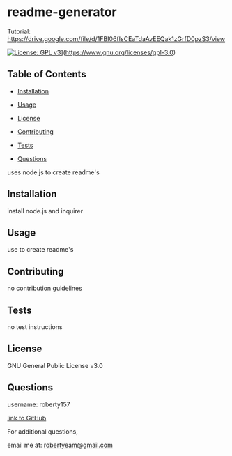 # readme-generator # 
    
Tutorial: https://drive.google.com/file/d/1FBI06fIsCEaTdaAvEEQak1zGrfD0pzS3/view
    
[![License: GPL v3](https://img.shields.io/badge/License-GPLv3-blue.svg)](https://img.shields.io/badge/License-GPLv3-blue.svg)](https://www.gnu.org/licenses/gpl-3.0)
    
## Table of Contents ##
    
- [Installation](#Installation)
    
- [Usage](#Usage)
    
- [License](#License)
    
- [Contributing](#Contributing)
    
- [Tests](#Tests)
    
- [Questions](#Questions)

    
uses node.js to create readme's
    
## Installation ##
    
install node.js and inquirer
    
## Usage ##
    
use to create readme's
    
## Contributing ##
    
no contribution guidelines
    
## Tests ##
    
no test instructions
    
## License ##
    
GNU General Public License v3.0
    
## Questions ##
    
username: roberty157
    
[link to GitHub](http://github.com/roberty157/)
    
For additional questions,
    
email me at: robertyeam@gmail.com
    